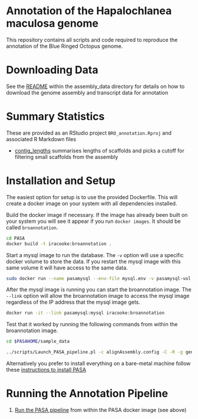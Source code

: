# Annotation of the Hapalochlanea maculosa genome

This repository contains all scripts and code required to reproduce the annotation of the Blue Ringed Octopus genome. 

# Downloading Data

See the [README](assembly_data) within the assembly_data directory for details on how to download the genome assembly and transcript data for annotation

# Summary Statistics

These are provided as an RStudio project `BRO_annotation.Rproj` and associated R Markdown files

- [contig_lengths](contig_lengths.Rmd) summarises lengths of scaffolds and picks a cutoff for filtering small scaffolds from the assembly

# Installation and Setup

The easiest option for setup is to use the provided Dockerfile. This will create a docker image on your system with all dependencies installed. 

Build the docker image if necessary. If the image has already been built on your system you will see it appear if you run `docker images`. It should be called `broannotation`.

```bash
cd PASA
docker build -t iracooke:broannotation .
```

Start a mysql image to run the database. The `-v` option will use a specific docker volume to store the data. If you restart the mysql image with this same volume it will have access to the same data.

```bash
sudo docker run --name pasamysql --env-file mysql.env -v pasamysql-vol:/var/lib/mysql -d mysql:5
```

After the mysql image is running you can start the broannotation image. The `--link` option will allow the broannotation image to access the mysql image regardless of the IP address that the mysql image gets.

```bash
docker run -it --link pasamysql:mysql iracooke:broannotation
```

Test that it worked by running the following commands from within the broannotation image.

```bash
cd $PASAHOME/sample_data

../scripts/Launch_PASA_pipeline.pl -c alignAssembly.config -C -R -g genome_sample.fasta -t all_transcripts.fasta.clean -T -u all_transcripts.fasta -f FL_accs.txt --ALIGNERS blat,gmap --CPU 2
```

Alternatively you prefer to install everything on a bare-metal machine follow these [instructions to install PASA](PASA/InstallPASA.md)


# Running the Annotation Pipeline

1. [Run the PASA pipeline](PASA/RunPASA.md) from within the PASA docker image (see above)

